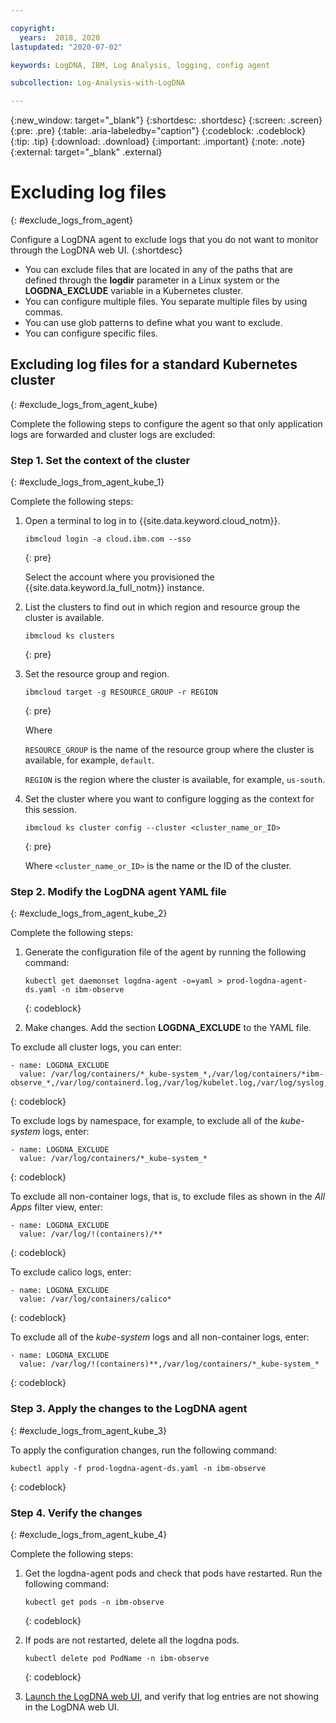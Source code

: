 ```yaml
---

copyright:
  years:  2018, 2020
lastupdated: "2020-07-02"

keywords: LogDNA, IBM, Log Analysis, logging, config agent

subcollection: Log-Analysis-with-LogDNA

---
```


{:new_window: target="_blank"}
{:shortdesc: .shortdesc}
{:screen: .screen}
{:pre: .pre}
{:table: .aria-labeledby="caption"}
{:codeblock: .codeblock}
{:tip: .tip}
{:download: .download}
{:important: .important}
{:note: .note}
{:external: target="_blank" .external}

# Excluding log files
{: #exclude_logs_from_agent}

Configure a LogDNA agent to exclude logs that you do not want to monitor through the LogDNA web UI. 
{:shortdesc}

* You can exclude files that are located in any of the paths that are defined through the **logdir** parameter in a Linux system or the **LOGDNA_EXCLUDE** variable in a Kubernetes cluster. 
* You can configure multiple files. You separate multiple files by using commas. 
* You can use glob patterns to define what you want to exclude. 
* You can configure specific files.



## Excluding log files for a standard Kubernetes cluster
{: #exclude_logs_from_agent_kube}


Complete the following steps to configure the agent so that only application logs are forwarded and cluster logs are excluded:

### Step 1. Set the context of the cluster
{: #exclude_logs_from_agent_kube_1}

Complete the following steps:

1. Open a terminal to log in to {{site.data.keyword.cloud_notm}}.

    ```
    ibmcloud login -a cloud.ibm.com --sso
    ```
    {: pre}

    Select the account where you provisioned the {{site.data.keyword.la_full_notm}} instance.

2. List the clusters to find out in which region and resource group the cluster is available.

    ```
    ibmcloud ks clusters
    ```
    {: pre}

3. Set the resource group and region.

    ```
    ibmcloud target -g RESOURCE_GROUP -r REGION
    ```
    {: pre}

    Where 
    
    `RESOURCE_GROUP` is the name of the resource group where the cluster is available, for example, `default`.
    
    `REGION` is the region where the cluster is available, for example, `us-south`.

4. Set the cluster where you want to configure logging as the context for this session.

    ```
    ibmcloud ks cluster config --cluster <cluster_name_or_ID>
    ```
    {: pre}

    Where `<cluster_name_or_ID>` is the name or the ID of the cluster.


### Step 2. Modify the LogDNA agent YAML file
{: #exclude_logs_from_agent_kube_2}

Complete the following steps:

1. Generate the configuration file of the agent by running the following command:

    ```
    kubectl get daemonset logdna-agent -o=yaml > prod-logdna-agent-ds.yaml -n ibm-observe
    ```
    {: codeblock}

2. Make changes. Add the section **LOGDNA_EXCLUDE** to the YAML file. 


To exclude all cluster logs, you can enter:

```
- name: LOGDNA_EXCLUDE
  value: /var/log/containers/*_kube-system_*,/var/log/containers/*ibm-observe_*,/var/log/containerd.log,/var/log/kubelet.log,/var/log/syslog,/var/log/ntpstats/*,/var/log/alb/*
```
{: codeblock}

To exclude logs by namespace, for example, to exclude all of the *kube-system* logs, enter:

```
- name: LOGDNA_EXCLUDE
  value: /var/log/containers/*_kube-system_*
```
{: codeblock}

To exclude all non-container logs, that is, to exclude files as shown in the *All Apps* filter view, enter:

```
- name: LOGDNA_EXCLUDE
  value: /var/log/!(containers)/**
```
{: codeblock}

To exclude calico logs, enter:

```
- name: LOGDNA_EXCLUDE
  value: /var/log/containers/calico*
```
{: codeblock}

To exclude all of the _kube-system_ logs and all non-container logs, enter:

```
- name: LOGDNA_EXCLUDE
  value: /var/log/!(containers)**,/var/log/containers/*_kube-system_*
```
{: codeblock}


### Step 3. Apply the changes to the LogDNA agent
{: #exclude_logs_from_agent_kube_3}

To apply the configuration changes, run the following command:

```
kubectl apply -f prod-logdna-agent-ds.yaml -n ibm-observe
```
{: codeblock}

### Step 4. Verify the changes
{: #exclude_logs_from_agent_kube_4}

Complete the following steps:

1. Get the logdna-agent pods and check that pods have restarted. Run the following command:

    ```
    kubectl get pods -n ibm-observe
    ```
    {: codeblock}

2. If pods are not restarted, delete all the logdna pods.

    ```
    kubectl delete pod PodName -n ibm-observe
    ```
    {: codeblock}

3. [Launch the LogDNA web UI](/docs/Log-Analysis-with-LogDNA?topic=Log-Analysis-with-LogDNA-launch), and verify that log entries are not showing in the LogDNA web UI.


